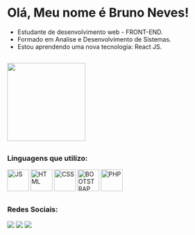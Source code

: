 # Olá, Meu nome é Bruno Neves!
- Estudante de desenvolvimento web - FRONT-END.
- Formado em Analise e Desenvolvimento de Sistemas.
- Estou aprendendo uma nova tecnologia: React JS.
 
##

<div>
  <img height="180em" src="https://github-readme-stats.vercel.app/api/top-langs/?username=brunonevez&theme=blue-green"/>
</div>

##

<div>
  <h3>Linguagens que utilizo:</h3>
  <img width="50" height="50" alt="JS" src="https://cdn.jsdelivr.net/gh/devicons/devicon/icons/javascript/javascript-original.svg" />
  
  <img width="50" height="50" alt="HTML" src="https://cdn.jsdelivr.net/gh/devicons/devicon/icons/html5/html5-original.svg" />
  
  <img width="50" height="50" alt="CSS" src="https://cdn.jsdelivr.net/gh/devicons/devicon/icons/css3/css3-original.svg" />
  
  <img width="50" height="50" alt="BOOTSTRAP" src="https://cdn.jsdelivr.net/gh/devicons/devicon/icons/bootstrap/bootstrap-plain.svg" />
  
  <img width="50" height="50" alt="PHP" src="https://cdn.jsdelivr.net/gh/devicons/devicon/icons/php/php-original.svg" />
  
</div>

##

<div style="display: inline;">
  <h3>Redes Sociais:</h3>
  <a href="https://www.linkedin.com/in/bruno-s-neves/" target="__blank"><img src="https://img.shields.io/badge/LinkedIn-0077B5?style=for-the-badge&logo=linkedin&logoColor=white" target="__blank"></a>
  <a href="https://github.com/brunonevez"  target="__blank"><img src="https://img.shields.io/badge/GitHub-100000?style=for-the-badge&logo=github&logoColor=white"></a>
  <a href="mailto:brunoedhard1@gmail.com"  target="__blank"><img src="https://img.shields.io/badge/Gmail-D14836?style=for-the-badge&logo=gmail&logoColor=white"></a>
</div>
